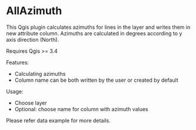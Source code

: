 # AllAzimuth
This Qgis plugin calculates azimuths for lines in the layer and writes them in new attribute column. Azimuths are calculated in degrees according to y axis direction (North).

Requires Qgis >= 3.4

Features:
- Calculating azimuths
- Column name can be both written by the user or created by default

Usage:
- Choose layer
- Optional: choose name for column with azimuth values

Please refer data example for more details.
